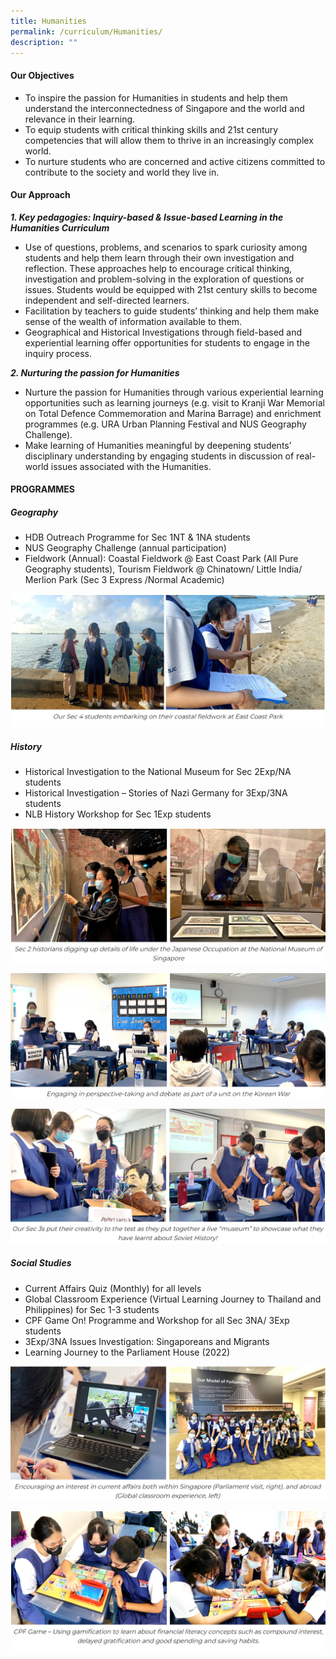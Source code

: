 ```yaml
---
title: Humanities
permalink: /curriculum/Humanities/
description: ""
---
```

#### **Our Objectives**


*   To inspire the passion for Humanities in students and help them understand the interconnectedness of Singapore and the world and relevance in their learning.
*   To equip students with critical thinking skills and 21st century competencies that will allow them to thrive in an increasingly complex world.
*   To nurture students who are concerned and active citizens committed to contribute to the society and world they live in.

#### **Our Approach**


**_1\. Key pedagogies: Inquiry-based & Issue-based Learning in the Humanities Curriculum_**

*   Use of questions, problems, and scenarios to spark curiosity among students and help them learn through their own investigation and reflection. These approaches help to encourage critical thinking, investigation and problem-solving in the exploration of questions or issues. Students would be equipped with 21st century skills to become independent and self-directed learners.
*   Facilitation by teachers to guide students’ thinking and help them make sense of the wealth of information available to them.
*   Geographical and Historical Investigations through field-based and experiential learning offer opportunities for students to engage in the inquiry process.

**_2\. Nurturing the passion for Humanities_**

*   Nurture the passion for Humanities through various experiential learning opportunities such as learning journeys (e.g. visit to Kranji War Memorial on Total Defence Commemoration and Marina Barrage) and enrichment programmes (e.g. URA Urban Planning Festival and NUS Geography Challenge).
*   Make learning of Humanities meaningful by deepening students’ disciplinary understanding by engaging students in discussion of real-world issues associated with the Humanities.

  

#### **PROGRAMMES**

##### **Geography**

*   HDB Outreach Programme for Sec 1NT & 1NA students  
*   NUS Geography Challenge (annual participation)
*   Fieldwork (Annual):
 Coastal Fieldwork @ East Coast Park (All Pure Geography students),
Tourism Fieldwork @ Chinatown/ Little India/ Merlion Park (Sec 3 Express /Normal Academic)

![](/images/Curriculum/Humanities/H1.png)

##### **History**

*   Historical Investigation to the National Museum for Sec 2Exp/NA students 
*   Historical Investigation – Stories of Nazi Germany for 3Exp/3NA students
*   NLB History Workshop for Sec 1Exp students

![](/images/Curriculum/Humanities/H2.png)

![](/images/Curriculum/Humanities/H3.png)

![](/images/Curriculum/Humanities/H4.png)
 

  

##### **Social Studies**

*   Current Affairs Quiz (Monthly) for all levels
*   Global Classroom Experience (Virtual Learning Journey to Thailand and Philippines) for Sec 1-3 students
*   CPF Game On! Programme and Workshop for all Sec 3NA/ 3Exp students
*   3Exp/3NA Issues Investigation: Singaporeans and Migrants
*   Learning Journey to the Parliament House (2022)

![](/images/Curriculum/Humanities/H5.png)

![](/images/Curriculum/Humanities/H6.png)